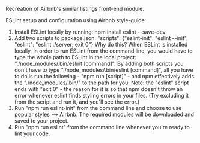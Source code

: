 Recreation of Airbnb's similar listings front-end module.

ESLint setup and configuration using Airbnb style-guide:
1. Install ESLint locally by running: npm install eslint --save-dev
2. Add two scripts to package.json: "scripts": {"eslint-init": "eslint --init", "eslint": "eslint ./server; exit 0"}
Why do this?
When ESLint is installed locally, in order to run ESLint from the command line, you would have to type the whole path to ESLint in the local project: "./node_modules/.bin/eslint [command]".
By adding both scripts you don't have to type "./node_modules/.bin/eslint [command]", all you have to do is run the 
following - "npm run [script]" - and npm effectively adds the "./node_modules/.bin/" to the path for you. 
Note: the "eslint" script ends with "exit 0" - the reason for it is so that npm doesn't throw an error whenever eslint finds styling errors
in your files. (Try excluding it from the script and run it, and you'll see the error.)
3. Run "npm run eslint-init" from the command line and choose to use popular styles --> Airbnb. The required modules will be downloaded and 
saved to your project. 
4. Run "npm run eslint" from the command line whenever you're ready to lint your code. 





